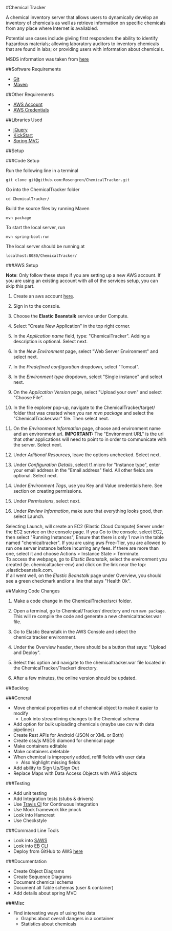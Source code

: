 #Chemical Tracker

A chemical inventory server that allows users to dynamically develop an inventory of chemicals as
well as retrieve information on specific chemicals from any place where Internet is availabled.

Potential use cases include giviing first responders the ability to identify hazardous materials;
allowing laboratory auditors to inventory chemicals that are found in labs; or providing users
with information about chemicals.

MSDS information was taken from [here](http://www.sciencelab.com/msdsList.php)

##Software Requirements

* [Git](https://git-scm.com)
* [Maven](https://maven.apache.org)

##Other Requirements

* [AWS Account](https://aws.amazon.com/)
* [AWS Credentials](http://docs.aws.amazon.com/general/latest/gr/aws-security-credentials.html)

##Libraries Used

* [jQuery](https://jquery.com/)
* [KickStart](http://getkickstart.com/)
* [Spring MVC](http://spring.io/)

##Setup

###Code Setup

Run the following line in a terminal

    git clone git@github.com:Rosengren/ChemicalTracker.git

Go into the ChemicalTracker folder

    cd ChemicalTracker/

Build the source files by running Maven

    mvn package

To start the local server, run

    mvn spring-boot:run

The local server should be running at

    localhost:8080/ChemicalTracker/

###AWS Setup

__Note__: Only follow these steps if you are setting up a new AWS account. If you are using an
existing account with all of the services setup, you can skip this part.

1. Create an aws account [here](https://aws.amazon.com/).

2. Sign in to the console.

3. Choose the **Elastic Beanstalk** service under Compute.

4. Select "Create New Application" in the top right corner.

5. In the _Application name_ field, type: "ChemicalTracker". Adding a description is optional. Select next.

6. In the _New Environment_ page, select "Web Server Environment" and select next.

7. In the  _Predefined configuration_ dropdown, select "Tomcat".

8. In the _Environment type_ dropdown, select "Single instance" and select next.

9. On the _Application Version_ page, select "Upload your own" and select "Choose File".

10. In the file explorer pop-up, navigate to the ChemicalTracker/target/ folder that was created when you ran _mvn package_ and select the "ChemicalTracker.war" file. Then select next.

11. On the _Environment Information_ page, choose and environment name and an environment url.
__IMPORTANT:__ The "Environment URL" is the url that other applications will need to point to in
order to communicate with the server. Select next.

12. Under _Aditional Resources_, leave the options unchecked.  Select next.

13. Under _Configuration Details_, select t1.micro for "Instance type", enter your email address
in the "Email address" field. All other fields are optional. Select next.

14. Under _Environment Tags_, use you Key and Value credentials here. See section on creating
permissions.

15. Under _Permissions_, select next.

16. Under _Review Information_, make sure that everything looks good, then select Launch.

Selecting Launch, will create an EC2 (Elastic Cloud Compute) Server under the EC2 service on the
console page. If you Go to the console. select EC2, then select "Running Instances", Ensure that
there is only 1 row in the table named "chemicaltracker". If you are using aws Free-Tier, you are
allowed to run one server instance before incurring any fees. If there are more than one, select
it and choose Actions > Instance State > Terminate.
<br/>
To access the webpage, go to _Elastic Beanstalk_, select the environment you created (ie.
chemicaltacker-env) and click on the link near the top: <url>.elasticbeanstalk.com.
<br/>
If all went well, on the _Elastic Beanstalk_ page under Overview, you should see a green
checkmark and/or a line that says "Health Ok".

##Making Code Changes

1. Make a code change in the ChemicalTracker/src/ folder.

2. Open a terminal, go to Chemical/Tracker/ directory and run `mvn package`. This will re compile
the code and generate a new chemicaltracker.war file.

3. Go to Elastic Beanstalk in the AWS Console and select the chemicaltracker environment.

4. Under the Overview header, there should be a button that says: "Upload and Deploy".

5. Select this option and navigate to the chemicaltracker.war file located in the
ChemicalTracker/Tracker/ directory.

6. After a few minutes, the online version should be updated.

##Backlog

###General
- Move chemical properties out of chemical object to make it easier to modify
    - Look into streamlining changes to the Chemical schema
- Add option for bulk uploading chemicals (maybe use csv with data pipelines)
- Create Rest APIs for Android (JSON or XML or Both)
- Create css/js MSDS diamond for chemical page
- Make containers editable
- Make containers deletable
- When chemical is improperly added, refill fields with user data
    - Also highlight missing fields
- Add ability to Sign Up/Sign Out
- Replace Maps with Data Access Objects with AWS objects

###Testing
- Add unit testing
- Add Integration tests (stubs & drivers)
- Use [Travis CI](https://travis-ci.org/getting_started) for Continuous Integration
- Use Mock framework like jmock
- Look into Hamcrest
- Use Checkstyle

###Command Line Tools
- Look into [SAWS](https://github.com/donnemartin/saws)
- Look into [EB CLI](http://docs.aws.amazon.com/elasticbeanstalk/latest/dg/eb-cli3-install.html)
- Deploy from GitHub to AWS [here](http://docs.aws.amazon.com/codedeploy/latest/userguide/github-integ-tutorial.html)

###Documentation
- Create Object Diagrams
- Create Sequence Diagrams
- Document chemical schema
- Document all Table schemas (user & container)
- Add details about spring MVC

###Misc
- Find interesting ways of using the data
    - Graphs about overall dangers in a container
    - Statistics about chemicals
